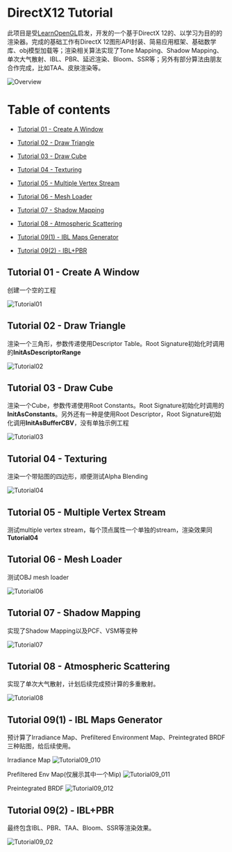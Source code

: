 # DirectX12 Tutorial

此项目是受[LearnOpenGL](https://learnopengl.com/)启发，开发的一个基于DirectX 12的、以学习为目的的渲染器。完成的基础工作有DirectX 12图形API封装、简易应用框架、基础数学库、obj模型加载等；渲染相关算法实现了Tone Mapping、Shadow Mapping、单次大气散射、IBL、PBR、延迟渲染、Bloom、SSR等；另外有部分算法由朋友合作完成，比如TAA、皮肤渲染等。

![Overview](./Tutorial09/Result/Final.png)



Table of contents
=================

* [Tutorial 01 - Create A Window](#tutorial-01---create-a-window)

* [Tutorial 02 - Draw Triangle](#tutorial-02---draw-triangle)
* [Tutorial 03 - Draw Cube](#tutorial-03---draw-cube)
* [Tutorial 04 - Texturing](#tutorial-04---texturing)
* [Tutorial 05 - Multiple Vertex Stream](#tutorial-05---multiple-vertex-stream)
* [Tutorial 06 - Mesh Loader](#tutorial-06---mesh-loader)
* [Tutorial 07 - Shadow Mapping](#tutorial-07---shadow-mapping)
* [Tutorial 08 - Atmospheric Scattering](#tutorial-08---atmospheric-scattering)
* [Tutorial 09(1) - IBL Maps Generator](#tutorial-091---ibl-maps-generator)
* [Tutorial 09(2) - IBL+PBR](#tutorial-092---iblpbr)




## Tutorial 01 - Create A Window

创建一个空的工程

![Tutorial01](./Tutorial01/Result/Tutorial01.png)



## Tutorial 02 - Draw Triangle

渲染一个三角形，参数传递使用Descriptor Table。Root Signature初始化时调用的**InitAsDescriptorRange**

![Tutorial02](./Tutorial02/Result/Tutorial02.png)



## Tutorial 03 - Draw Cube

渲染一个Cube，参数传递使用Root Constants。Root Signature初始化时调用的**InitAsConstants**。另外还有一种是使用Root Descriptor，Root Signature初始化调用**InitAsBufferCBV**，没有单独示例工程

![Tutorial03](./Tutorial03/Result/Tutorial03.png)



## Tutorial 04 - Texturing

渲染一个带贴图的四边形，顺便测试Alpha Blending

![Tutorial04](./Tutorial04/Result/Tutorial04.png)



## Tutorial 05 - Multiple Vertex Stream

测试multiple vertex stream，每个顶点属性一个单独的stream，渲染效果同**Tutorial04**



## Tutorial 06 - Mesh Loader

测试OBJ mesh loader

![Tutorial06](/Tutorial06/Result/Tutorial06.png)

## Tutorial 07 - Shadow Mapping

实现了Shadow Mapping以及PCF、VSM等变种

![Tutorial07](./Tutorial07/Result/Tutorial07.png)



## Tutorial 08 - Atmospheric Scattering

实现了单次大气散射，计划后续完成预计算的多重散射。

![Tutorial08](./Tutorial08/Result/Tutorial08.png)



## Tutorial 09(1) - IBL Maps Generator

预计算了Irradiance Map、Prefiltered Environment Map、Preintegrated BRDF三种贴图，给后续使用。

Irradiance Map
![Tutorial09_010](./Tutorial09/Result/Irradiance-SH.png)

Prefiltered Env Map(仅展示其中一个Mip)
![Tutorial09_011](./Tutorial09/Result/Prefiltered.png)

Preintegrated BRDF
![Tutorial09_012](./Tutorial09/Result/Preintegrated.png)



## Tutorial 09(2) - IBL+PBR

最终包含IBL、PBR、TAA、Bloom、SSR等渲染效果。

![Tutorial09_02](./Tutorial09/Result/Final.png)

